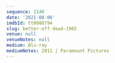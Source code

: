 ```yaml
---
sequence: 1140
date: '2021-08-06'
imdbId: tt0088794
slug: better-off-dead-1985
venue: null
venueNotes: null
medium: Blu-ray
mediumNotes: 2011 | Paramount Pictures
---
```


